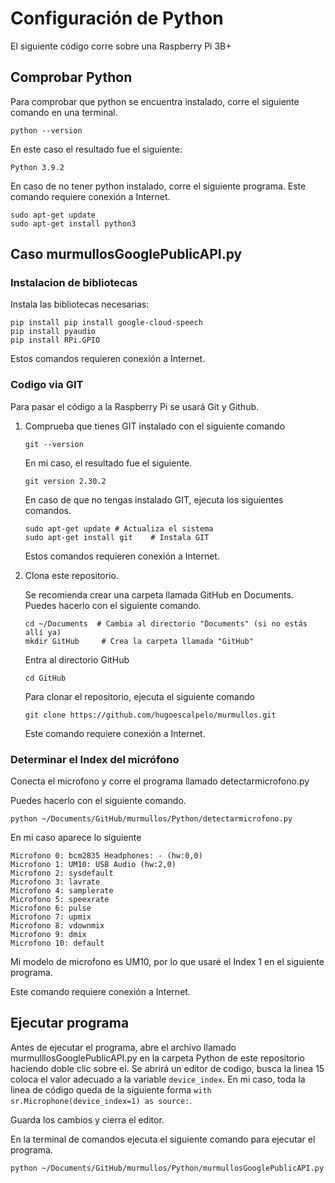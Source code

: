 # Configuración de Python

El siguiente código corre sobre una Raspberry Pi 3B+

## Comprobar Python

Para comprobar que python se encuentra instalado, corre el siguiente comando en una terminal.

```
python --version
```
 En este caso el resultado fue el siguiente:

```
Python 3.9.2
```
En caso de no tener python instalado, corre el siguiente programa. Este comando requiere conexión a Internet.
```
sudo apt-get update
sudo apt-get install python3
```

## Caso murmullosGooglePublicAPI.py
### Instalacion de bibliotecas

Instala las bibliotecas necesarias:
```
pip install pip install google-cloud-speech
pip install pyaudio
pip install RPi.GPIO
```
Estos comandos requieren conexión a Internet.
### Codigo via GIT

Para pasar el código a la Raspberry Pi se usará Git y Github.

1. Comprueba que tienes GIT instalado con el siguiente comando
    ```
    git --version
    ```

    En mi caso, el resultado fue el siguiente.
    ```
    git version 2.30.2
    ```
    En caso de que no tengas instalado GIT, ejecuta los siguientes comandos.
    ```
    sudo apt-get update # Actualiza el sistema
    sudo apt-get install git    # Instala GIT
    ```
    Estos comandos requieren conexión a Internet.
2. Clona este repositorio.
    
    Se recomienda crear una carpeta llamada GitHub en Documents. Puedes hacerlo con el siguiente comando.
    
    ```
    cd ~/Documents  # Cambia al directorio "Documents" (si no estás allí ya)
    mkdir GitHub     # Crea la carpeta llamada "GitHub"
    ```
    Entra al directorio GitHub

    ```
    cd GitHub
    ```

    Para clonar el repositorio, ejecuta el siguiente comando

    ```
    git clone https://github.com/hugoescalpelo/murmullos.git
    ```
    Este comando requiere conexión a Internet.

### Determinar el Index del micrófono
Conecta el microfono y corre el programa llamado detectarmicrofono.py

Puedes hacerlo con el siguiente comando.
```
python ~/Documents/GitHub/murmullos/Python/detectarmicrofono.py
```
En mi caso aparece lo siguiente
```
Microfono 0: bcm2835 Headphones: - (hw:0,0)
Microfono 1: UM10: USB Audio (hw:2,0)
Microfono 2: sysdefault
Microfono 3: lavrate
Microfono 4: samplerate
Microfono 5: speexrate
Microfono 6: pulse
Microfono 7: upmix
Microfono 8: vdownmix
Microfono 9: dmix
Microfono 10: default
```
Mi modelo de microfono es UM10, por lo que usaré el Index 1 en el siguiente programa.

Este comando requiere conexión a Internet.

## Ejecutar programa

Antes de ejecutar el programa, abre el archivo llamado murmulllosGooglePublicAPI.py en la carpeta Python de este repositorio haciendo doble clic sobre el. Se abrirá un editor de codigo, busca la linea 15 coloca el valor adecuado a la variable `device_index`. En mi caso, toda la linea de código  queda de la siguiente forma ```with sr.Microphone(device_index=1) as source:```.

Guarda los cambios y cierra el editor.

En la terminal de comandos ejecuta el siguiente comando para ejecutar el programa.

```
python ~/Documents/GitHub/murmullos/Python/murmullosGooglePublicAPI.py
```
